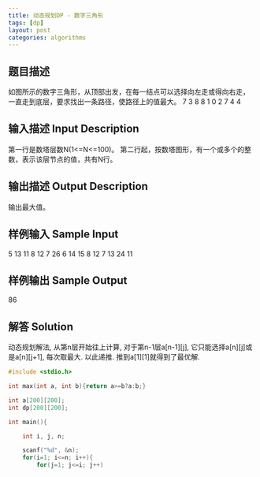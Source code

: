 ```yaml
---
title: 动态规划DP - 数字三角形 
tags: [dp]
layout: post
categories: algorithms
---
```


## 题目描述

如图所示的数字三角形，从顶部出发，在每一结点可以选择向左走或得向右走，
一直走到底层，要求找出一条路径，使路径上的值最大。
       7
     3   8
   8   1   0
 2   7   4   4

## 输入描述 Input Description 

第一行是数塔层数N(1<=N<=100)。
第二行起，按数塔图形，有一个或多个的整数，表示该层节点的值，共有N行。

## 输出描述 Output Description 

输出最大值。

## 样例输入 Sample Input 

5
13
11 8
12 7 26
6 14 15 8
12 7 13 24 11

## 样例输出 Sample Output 

86

## 解答 Solution

动态规划解法, 从第n层开始往上计算, 对于第n-1层a[n-1][j], 它只能选择a[n][j]或是a[n][j+1], 每次取最大. 以此递推. 推到a[1][1]就得到了最优解.

``` c
#include <stdio.h>

int max(int a, int b){return a>=b?a:b;}

int a[200][200];
int dp[200][200];

int main(){

	int i, j, n;

	scanf("%d", &n);
	for(i=1; i<=n; i++){
		for(j=1; j<=i; j++)
